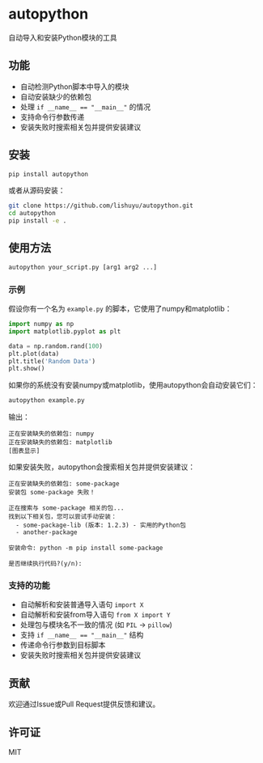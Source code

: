 # autopython

自动导入和安装Python模块的工具

## 功能

- 自动检测Python脚本中导入的模块
- 自动安装缺少的依赖包
- 处理 `if __name__ == "__main__"` 的情况
- 支持命令行参数传递
- 安装失败时搜索相关包并提供安装建议

## 安装

```bash
pip install autopython
```

或者从源码安装：

```bash
git clone https://github.com/lishuyu/autopython.git
cd autopython
pip install -e .
```

## 使用方法

```bash
autopython your_script.py [arg1 arg2 ...]
```

### 示例

假设你有一个名为 `example.py` 的脚本，它使用了numpy和matplotlib：

```python
import numpy as np
import matplotlib.pyplot as plt

data = np.random.rand(100)
plt.plot(data)
plt.title('Random Data')
plt.show()
```

如果你的系统没有安装numpy或matplotlib，使用autopython会自动安装它们：

```bash
autopython example.py
```

输出：

```
正在安装缺失的依赖包: numpy
正在安装缺失的依赖包: matplotlib
[图表显示]
```

如果安装失败，autopython会搜索相关包并提供安装建议：

```
正在安装缺失的依赖包: some-package
安装包 some-package 失败！

正在搜索与 some-package 相关的包...
找到以下相关包，您可以尝试手动安装：
  - some-package-lib (版本: 1.2.3) - 实用的Python包
  - another-package

安装命令: python -m pip install some-package

是否继续执行代码?(y/n): 
```

### 支持的功能

- 自动解析和安装普通导入语句 `import X`
- 自动解析和安装from导入语句 `from X import Y`
- 处理包与模块名不一致的情况 (如 `PIL` -> `pillow`)
- 支持 `if __name__ == "__main__"` 结构
- 传递命令行参数到目标脚本
- 安装失败时搜索相关包并提供安装建议

## 贡献

欢迎通过Issue或Pull Request提供反馈和建议。

## 许可证

MIT 
